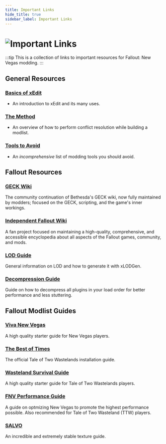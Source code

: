 ```yaml
---
title: Important Links
hide_title: true
sidebar_label: Important Links
---
```


# ![Important Links](https://github.com/user-attachments/assets/f05359e8-8e29-467e-b36f-2baf32d15f11)

:::tip
This is a collection of links to important resources for Fallout: New Vegas modding.
:::

## General Resources

### [Basics of xEdit](https://moddinglinked.com/xedit.html)

- An introduction to xEdit and its many uses.

### [The Method](https://moddinglinked.com/themethod.html)

- An overview of how to perform conflict resolution while building a modlist.

### [Tools to Avoid](https://vivanewvegas.moddinglinked.com/avoid-tools.html)

- An *incomprehensive* list of modding tools you should avoid.

## Fallout Resources

### [GECK Wiki](https://geckwiki.com/index.php/Main_Page)

The community continuation of Bethesda's GECK wiki, now fully maintained by modders; focused on the GECK, scripting, and the game's inner workings.

### [Independent Fallout Wiki](https://fallout.wiki/wiki/Fallout_Wiki)

A fan project focused on maintaining a high-quality, comprehensive, and accessible encyclopedia about all aspects of the Fallout games, community, and mods.

### [LOD Guide](https://vivanewvegas.moddinglinked.com/lod.html)

General information on LOD and how to generate it with xLODGen.

### [Decompression Guide](https://vivanewvegas.moddinglinked.com/decompress.html)

Guide on how to decompress all plugins in your load order for better performance and less stuttering.

## Fallout Modlist Guides

### [Viva New Vegas](https://vivanewvegas.moddinglinked.com)

A high quality starter guide for New Vegas players.

### [The Best of Times](https://thebestoftimes.moddinglinked.com)

The official Tale of Two Wastelands installation guide.

### [Wasteland Survival Guide](https://wastelandsurvival.guide)

A high quality starter guide for Tale of Two Wastelands players.

### [FNV Performance Guide](https://performance.moddinglinked.com/falloutnv.html)

A guide on optmizing New Vegas to promote the highest performance possible. Also recommended for Tale of Two Wasteland (TTW) players.

### [SALVO](https://salamand3r.fail/salvo)

An incredible and extremely stable texture guide.
